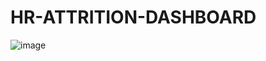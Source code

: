 # HR-ATTRITION-DASHBOARD


![image](https://github.com/user-attachments/assets/564ede93-7611-46dc-a74f-6b6d62bfb284)
